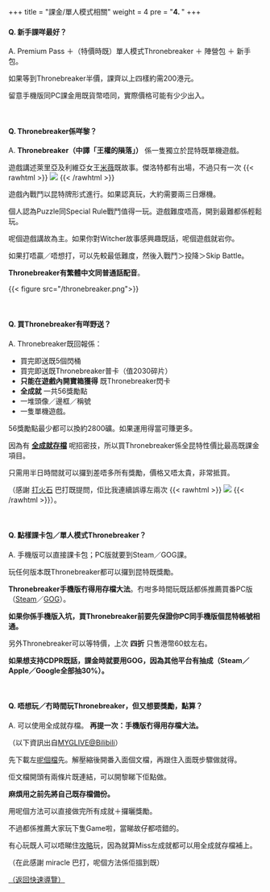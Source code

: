+++
title = "課金/單人模式相關"
weight = 4
pre = "<b>4. </b>"
+++

#### Q. 新手課咩最好？

A. Premium Pass ＋（特價時既）單人模式Thronebreaker ＋ 陣營包 ＋ 新手包。

如果等到Thronebreaker半價，課齊以上四樣約需200港元。

留意手機版同PC課金用既貨幣唔同，實際價格可能有少少出入。

&nbsp;

#### Q. Thronebreaker係咩黎？

A. __Thronebreaker（中譯「王權的隕落」）__ 係一隻獨立於昆特既單機遊戲。

遊戲講述萊里亞及利維亞女王[米薇](https://witcher.fandom.com/wiki/Meve)既故事。傑洛特都有出場，不過只有一次 {{< rawhtml >}}
<img src="/sosad.gif" style="display: inline-block; margin: unset;"/>
{{< /rawhtml >}}

遊戲內戰鬥以昆特牌形式進行。如果認真玩，大約需要兩三日爆機。

個人認為Puzzle同Special Rule戰鬥值得一玩。遊戲難度唔高，開到最難都係輕鬆玩。

呢個遊戲講故為主。如果你對Witcher故事感興趣既話，呢個遊戲就岩你。

如果打唔贏／唔想打，可以先較最低難度，然後入戰鬥＞投降＞Skip Battle。

__Thronebreaker有繁體中文同普通話配音__。

{{< figure src="/thronebreaker.png">}}

&nbsp;

#### Q. 買Thronebreaker有咩野送？

A. Thronebreaker既回報係：

- 買完即送既5個閃桶
- 買完即送既Thronebreaker普卡（值2030碎片）
- __只能在遊戲內開寶箱獲得__ 既Thronebreaker閃卡
- __全成就__ 一共56獎勵點
- 一堆頭像／邊框／稱號
- 一隻單機遊戲。

56獎勵點最少都可以換約2800礦。如果運用得當可賺更多。

因為有 __[全成就存檔](#q-唔想玩冇時間玩thronebreaker但又想要獎勵點算)__ 呢招密技，所以買Thronebreaker係全昆特性價比最高既課金項目。

只需用半日時間就可以攞到差唔多所有獎勵，價格又唔太貴，非常抵買。

（感謝 [打火石](https://www.playgwent.com/en/invite-a-friend/C7UK0AVO49) 巴打既提問，佢比我連續誤導左兩次 {{< rawhtml >}}
<img src="/sosad.gif" style="display: inline-block; margin: unset;"/>
{{< /rawhtml >}}）。

&nbsp;

#### Q. 點樣課卡包／單人模式Thronebreaker？

A. 手機版可以直接課卡包；PC版就要到Steam／GOG課。

玩任何版本既Thronebreaker都可以攞到昆特既獎勵。

__Thronebreaker手機版冇得用存檔大法__。冇咁多時間玩既話都係推薦買番PC版（[Steam](https://store.steampowered.com/app/973760/Thronebreaker_The_Witcher_Tales/)／[GOG](https://www.gog.com/game/thronebreaker_the_witcher_tales)）。

__如果你係手機版入坑，買Thronebreaker前要先保證你PC同手機版個昆特帳號相通。__

另外Thronebreaker可以等特價，上次 __四折__ 只售港幣60蚊左右。

__如果想支持CDPR既話，課金時就要用GOG，因為其他平台有抽成（Steam／Apple／Google全部抽30%）。__

&nbsp;

#### Q. 唔想玩／冇時間玩Thronebreaker，但又想要獎勵，點算？

A. 可以使用全成就存檔。 __再提一次：手機版冇得用存檔大法。__

（以下資訊出自[MYGLIVE@Bilibili](https://space.bilibili.com/8831988)）

[//]: # (#TODO: Change hyperlink)
先下載左[呢個檔](/)先。解壓縮後開番入面個文檔，再跟住入面既步驟做就得。

佢文檔開頭有兩條片既連結，可以開黎睇下佢點做。

__麻煩用之前先將自己既存檔備份。__

用呢個方法可以直接做完所有成就＋攞曬獎勵。

不過都係推薦大家玩下隻Game啦，當睇故仔都唔錯的。

有心玩既人可以唔睇住[攻略](https://knoef.info/trophy-guides/ps4-guides/thronebreaker-the-witcher-tales-trophy-guide/)玩，因為就算Miss左成就都可以用全成就存檔補上。

（在此感謝 miracle 巴打，呢個方法係佢搵到既）

[（返回快速導覽）](../#快速導覽)
